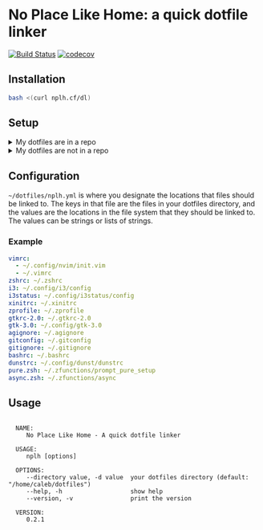 # No Place Like Home: a quick dotfile linker
[![Build Status](https://travis-ci.org/nplh/nplh.svg?branch=master)](https://travis-ci.org/nplh/nplh)
[![codecov](https://codecov.io/gh/nplh/nplh/branch/master/graph/badge.svg)](https://codecov.io/gh/nplh/nplh)

## Installation

```bash
bash <(curl nplh.cf/dl)
```

## Setup

<details><summary>My dotfiles are in a repo</summary><p>

1. `nplh install yourusername/yourdotfiles` will install your dotfiles to ~/dotfiles
2. Setup your `~/dotfiles/nplh.yml`, as seen in [Configuration](#configuration)
3. Run `nplh` to link the dotfiles to their proper locations

</p></details>

<details><summary>My dotfiles are not in a repo</summary><p>

1. Make a `~/dotfiles` directory
2. Move the dotfiles you want to keep to your `~/dotfiles` directory
3. As you move them, add them to `~/dotfiles/nplh.yml`, as seen in [Configuration](#configuration)
4. When you're done, run `nplh` 

</p></details>


## Configuration

`~/dotfiles/nplh.yml` is where you designate the locations that files should be linked to.
The keys in that file are the files in your dotfiles directory, and the values are the
locations in the file system that they should be linked to. The values can be strings or lists of strings.

### Example

```yaml
vimrc:
  - ~/.config/nvim/init.vim
  - ~/.vimrc
zshrc: ~/.zshrc
i3: ~/.config/i3/config
i3status: ~/.config/i3status/config
xinitrc: ~/.xinitrc
zprofile: ~/.zprofile
gtkrc-2.0: ~/.gtkrc-2.0
gtk-3.0: ~/.config/gtk-3.0
agignore: ~/.agignore
gitconfig: ~/.gitconfig
gitignore: ~/.gitignore
bashrc: ~/.bashrc
dunstrc: ~/.config/dunst/dunstrc
pure.zsh: ~/.zfunctions/prompt_pure_setup
async.zsh: ~/.zfunctions/async
```

## Usage

```

  NAME:
     No Place Like Home - A quick dotfile linker

  USAGE:
     nplh [options]

  OPTIONS:
     --directory value, -d value  your dotfiles directory (default: "/home/caleb/dotfiles")
     --help, -h                   show help
     --version, -v                print the version

  VERSION:
     0.2.1

```
